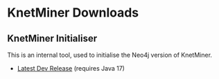 [WARNING]: # (Downloads.md is auto-generated from Downloads_template.md. DO NOT CHANGE the former!)

# KnetMiner Downloads


## KnetMiner Initialiser

This is an internal tool, used to initialise the Neo4j version of KnetMiner.

  * [Latest Dev Release](%initializerSnapUrl%) (requires Java 17)
